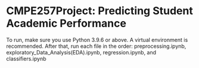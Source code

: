 # CMPE257Project: Predicting Student Academic Performance
To run, make sure you use Python 3.9.6 or above. A virtual environment is recommended. After that, 
run each file in the order: preprocessing.ipynb, exploratory_Data_Analysis(EDA).ipynb, 
regression.ipynb, and classifiers.ipynb

